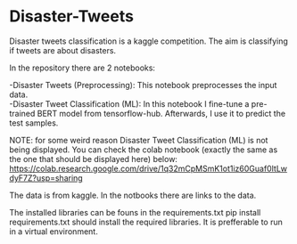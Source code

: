 # Disaster-Tweets
Disaster tweets classification is a kaggle competition. The aim is classifying if tweets are about disasters.

In the repository there are 2 notebooks:<br/>

  -Disaster Tweets (Preprocessing): This notebook preprocesses the input data.<br/>
  -Disaster Tweet Classification (ML): In this notebook I fine-tune a pre-trained BERT model from tensorflow-hub. Afterwards, I use it to predict the test samples.<br/>

NOTE: for some weird reason Disaster Tweet Classification (ML) is not being displayed. You can check the colab notebook (exactly the same as the one that should be displayed here) below:<br/>
https://colab.research.google.com/drive/1q32mCpMSmK1ot1iz60Guaf0ltLwdyF7Z?usp=sharing

The data is from kaggle. In the notbooks there are links to the data.

The installed libraries can be founs in the requirements.txt
pip install requirements.txt should install the required libraries. It is prefferable to run in a virtual environment.
